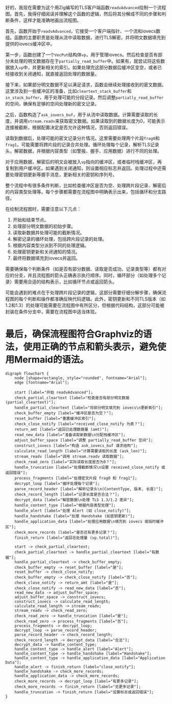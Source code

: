 好的，我现在需要为这个用Zig编写的TLS客户端函数`readvAdvanced`绘制一个流程图。首先，我得仔细阅读并理解这个函数的逻辑，然后将其分解成不同的步骤和判断条件，这样才能准确地画出流程图。

首先，函数开始于`readvAdvanced`，它接受一个客户端指针、一个流和iovecs数组。函数的主要职责是处理从流中读取数据，进行TLS解密，并将明文数据填充到提供的iovecs缓冲区中。

第一步，函数创建了一个`VecPut`结构体`vp`，用于管理iovecs。然后检查是否有部分未处理的明文数据存在于`partially_read_buffer`中。如果有，就尝试将这些数据放入`vp`中，并更新相关的索引。如果处理完这部分数据后缓冲区变空，或者已经接收到关闭通知，就直接返回处理的数据量。

接下来，如果部分明文数据不足以满足请求，函数会继续处理接收到的密文数据。这里涉及到一些缓冲区的准备，比如`cleartext_stack_buffer`和`in_stack_buffer`，用于处理可能的分段记录。然后调整`partially_read_buffer`的空间，确保有足够的空间处理新的密文记录。

之后，函数构造了`ask_iovecs_buf`，用于从流中读取数据。计算需要读取的长度，并调用`stream.readv`来获取密文数据。如果读取到的数据长度为0，可能表示连接被截断，根据配置决定是否允许这种情况，否则返回错误。

读取到数据后，处理可能的密文记录分片情况。这里需要处理两个片段`frag0`和`frag1`，可能需要将跨片段的记录合并处理。循环处理每个记录，解析TLS记录头，解密数据，并根据内容类型（如警报、握手、应用数据）进行不同的处理。

对于应用数据，解密后的明文会被放入`vp`指向的缓冲区，或者临时栈缓冲区，再复制到用户缓冲区。如果遇到关闭通知，则设置相应标志并返回。处理过程中还需要处理密钥更新等握手消息，更新相关的密钥和序列号。

整个流程中有很多条件判断，比如检查缓冲区是否为空、处理跨片段记录、解密后的内容类型处理等。每个步骤都需要在流程图中明确表示出来，包括循环和分支路径。

在绘制流程图时，需要注意以下几点：
1. 开始和结束节点。
2. 处理部分明文数据的初始步骤。
3. 读取新数据并处理可能的截断情况。
4. 解密记录的循环处理，包括跨片段记录的处理。
5. 根据内容类型分派到不同的处理逻辑。
6. 处理密钥更新和关闭通知的情况。
7. 最终将数据填充到iovecs并返回。

需要确保每个判断条件（如是否有部分数据、读取是否成功、记录类型等）都有对应的分支，并且流程图的箭头正确表示执行顺序。同时，循环部分（如处理多个记录）需要用合适的结构表示，比如循环节点或返回箭头。

可能会遇到的难点在于处理跨片段记录的逻辑，这部分需要仔细分解步骤，确保流程图的每个判断和操作都准确反映代码逻辑。此外，密钥更新和不同TLS版本（如1.2和1.3）的处理可能需要在流程图中有所区分，但根据代码结构，这部分可能被封装在条件分支中，需要在流程图中适当体现。

最后，确保流程图符合Graphviz的语法，使用正确的节点和箭头表示，避免使用Mermaid的语法。
================================================
```graphviz
digraph flowchart {
    node [shape=rectangle, style="rounded", fontname="Arial"];
    edge [fontname="Arial"];

    start [label="开始 readvAdvanced"];
    check_partial_cleartext [label="检查是否有部分明文数据 (partial_cleartext)"];
    handle_partial_cleartext [label="将部分明文填充到 iovecs\n更新索引"];
    check_buffer_empty [label="缓冲区是否为空？"];
    reset_buffer [label="重置缓冲区索引"];
    check_close_notify [label="received_close_notify 为真？"];
    return_amt [label="返回已处理数据量 (amt)"];
    read_new_data [label="准备读取新数据\n分配栈缓冲区"];
    adjust_buffer_space [label="调整 partially_read_buffer 空间"];
    construct_iovecs [label="构造 ask_iovecs_buf 请求结构"];
    calculate_read_length [label="计算需要读取的长度 (ask_len)"];
    stream_readv [label="调用 stream.readv 读取数据"];
    check_read_zero [label="实际读取长度是否为0？"];
    handle_truncation [label="处理截断情况\n设置 received_close_notify 或返回错误"];
    process_fragments [label="处理密文片段 frag0 和 frag1"];
    decrypt_loop [label="循环处理每个记录"];
    parse_record_header [label="解析记录头\n(ContentType, 版本, 长度)"];
    check_record_length [label="记录长度是否合法？"];
    decrypt_data [label="解密数据\n处理 TLS 1.3/1.2 差异"];
    handle_content_type [label="根据内容类型处理"];
    handle_alert [label="处理 Alert (如 close_notify)"];
    handle_handshake [label="处理 Handshake (如密钥更新)"];
    handle_application_data [label="处理应用数据\n填充到 iovecs 或临时缓冲区"];
    check_more_records [label="是否还有更多记录？"];
    finish_return [label="返回总处理量 (vp.total)"];

    start -> check_partial_cleartext;
    check_partial_cleartext -> handle_partial_cleartext [label="有数据"];
    handle_partial_cleartext -> check_buffer_empty;
    check_buffer_empty -> reset_buffer [label="是"];
    reset_buffer -> check_close_notify;
    check_buffer_empty -> check_close_notify [label="否"];
    check_close_notify -> return_amt [label="是"];
    check_close_notify -> read_new_data [label="否"];
    read_new_data -> adjust_buffer_space;
    adjust_buffer_space -> construct_iovecs;
    construct_iovecs -> calculate_read_length;
    calculate_read_length -> stream_readv;
    stream_readv -> check_read_zero;
    check_read_zero -> handle_truncation [label="是"];
    check_read_zero -> process_fragments [label="否"];
    process_fragments -> decrypt_loop;
    decrypt_loop -> parse_record_header;
    parse_record_header -> check_record_length;
    check_record_length -> decrypt_data [label="合法"];
    decrypt_data -> handle_content_type;
    handle_content_type -> handle_alert [label="Alert"];
    handle_content_type -> handle_handshake [label="Handshake"];
    handle_content_type -> handle_application_data [label="Application Data"];
    handle_alert -> finish_return [label="close_notify"];
    handle_handshake -> check_more_records;
    handle_application_data -> check_more_records;
    check_more_records -> decrypt_loop [label="有更多记录"];
    check_more_records -> finish_return [label="无更多记录"];
    handle_truncation -> finish_return [label="设置标志或返回错误"];
}
```